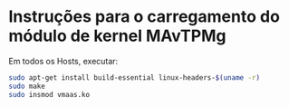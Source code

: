 # Instruções para o carregamento do módulo de kernel **MAvTPMg**

Em todos os Hosts, executar:

```bash
sudo apt-get install build-essential linux-headers-$(uname -r)
sudo make
sudo insmod vmaas.ko


